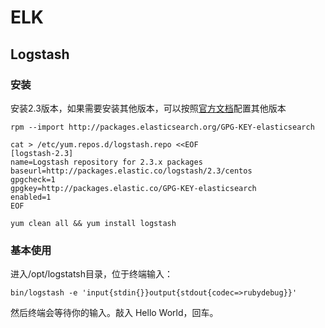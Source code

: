 # ELK

## Logstash

### 安装

安装2.3版本，如果需要安装其他版本，可以按照[官方文档](https://www.elastic.co/guide/en/logstash/current/index.html)配置其他版本

`rpm --import http://packages.elasticsearch.org/GPG-KEY-elasticsearch`

```shell
cat > /etc/yum.repos.d/logstash.repo <<EOF
[logstash-2.3]
name=Logstash repository for 2.3.x packages
baseurl=http://packages.elastic.co/logstash/2.3/centos
gpgcheck=1
gpgkey=http://packages.elastic.co/GPG-KEY-elasticsearch
enabled=1
EOF
```

`yum clean all && yum install logstash`

### 基本使用

进入/opt/logstatsh目录，位于终端输入：

`bin/logstash -e 'input{stdin{}}output{stdout{codec=>rubydebug}}'`

然后终端会等待你的输入。敲入 Hello World，回车。